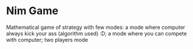 # Nim Game

Mathematical game of strategy with few modes: a mode where computer always kick your ass (algorithm used) :D; a mode where you can compete with computer; two players mode
